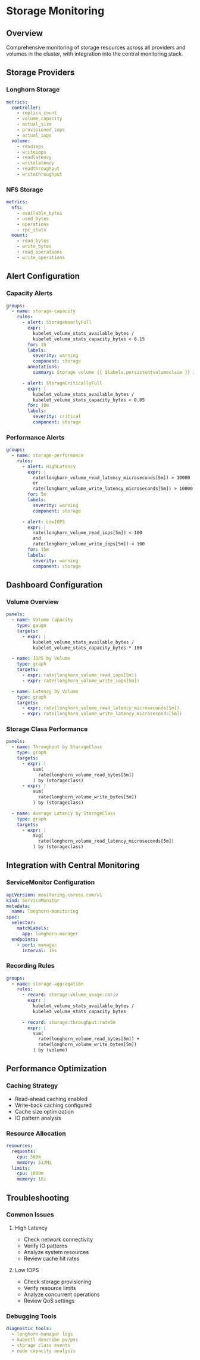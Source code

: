 # Storage Monitoring

## Overview

Comprehensive monitoring of storage resources across all providers and volumes in the cluster, with integration into the
central monitoring stack.

## Storage Providers

### Longhorn Storage

```yaml
metrics:
  controller:
    - replica_count
    - volume_capacity
    - actual_size
    - provisioned_iops
    - actual_iops
  volume:
    - readiops
    - writeiops
    - readlatency
    - writelatency
    - readthroughput
    - writethroughput
```

### NFS Storage

```yaml
metrics:
  nfs:
    - available_bytes
    - used_bytes
    - operations
    - rpc_stats
  mount:
    - read_bytes
    - write_bytes
    - read_operations
    - write_operations
```

## Alert Configuration

### Capacity Alerts

```yaml
groups:
  - name: storage-capacity
    rules:
      - alert: StorageNearlyFull
        expr: |
          kubelet_volume_stats_available_bytes /
          kubelet_volume_stats_capacity_bytes < 0.15
        for: 1h
        labels:
          severity: warning
          component: storage
        annotations:
          summary: Storage volume {{ $labels.persistentvolumeclaim }} is nearly full

      - alert: StorageCriticallyFull
        expr: |
          kubelet_volume_stats_available_bytes /
          kubelet_volume_stats_capacity_bytes < 0.05
        for: 10m
        labels:
          severity: critical
          component: storage
```

### Performance Alerts

```yaml
groups:
  - name: storage-performance
    rules:
      - alert: HighLatency
        expr: |
          rate(longhorn_volume_read_latency_microseconds[5m]) > 10000
          or
          rate(longhorn_volume_write_latency_microseconds[5m]) > 10000
        for: 5m
        labels:
          severity: warning
          component: storage

      - alert: LowIOPS
        expr: |
          rate(longhorn_volume_read_iops[5m]) < 100
          and
          rate(longhorn_volume_write_iops[5m]) < 100
        for: 15m
        labels:
          severity: warning
          component: storage
```

## Dashboard Configuration

### Volume Overview

```yaml
panels:
  - name: Volume Capacity
    type: gauge
    targets:
      - expr: |
          kubelet_volume_stats_available_bytes /
          kubelet_volume_stats_capacity_bytes * 100

  - name: IOPS by Volume
    type: graph
    targets:
      - expr: rate(longhorn_volume_read_iops[5m])
      - expr: rate(longhorn_volume_write_iops[5m])

  - name: Latency by Volume
    type: graph
    targets:
      - expr: rate(longhorn_volume_read_latency_microseconds[5m])
      - expr: rate(longhorn_volume_write_latency_microseconds[5m])
```

### Storage Class Performance

```yaml
panels:
  - name: Throughput by StorageClass
    type: graph
    targets:
      - expr: |
          sum(
            rate(longhorn_volume_read_bytes[5m])
          ) by (storageclass)
      - expr: |
          sum(
            rate(longhorn_volume_write_bytes[5m])
          ) by (storageclass)

  - name: Average Latency by StorageClass
    type: graph
    targets:
      - expr: |
          avg(
            rate(longhorn_volume_read_latency_microseconds[5m])
          ) by (storageclass)
```

## Integration with Central Monitoring

### ServiceMonitor Configuration

```yaml
apiVersion: monitoring.coreos.com/v1
kind: ServiceMonitor
metadata:
  name: longhorn-monitoring
spec:
  selector:
    matchLabels:
      app: longhorn-manager
  endpoints:
    - port: manager
      interval: 15s
```

### Recording Rules

```yaml
groups:
  - name: storage-aggregation
    rules:
      - record: storage:volume_usage:ratio
        expr: |
          kubelet_volume_stats_available_bytes /
          kubelet_volume_stats_capacity_bytes

      - record: storage:throughput:rate5m
        expr: |
          sum(
            rate(longhorn_volume_read_bytes[5m]) +
            rate(longhorn_volume_write_bytes[5m])
          ) by (volume)
```

## Performance Optimization

### Caching Strategy

- Read-ahead caching enabled
- Write-back caching configured
- Cache size optimization
- IO pattern analysis

### Resource Allocation

```yaml
resources:
  requests:
    cpu: 500m
    memory: 512Mi
  limits:
    cpu: 1000m
    memory: 1Gi
```

## Troubleshooting

### Common Issues

1. High Latency

   - Check network connectivity
   - Verify IO patterns
   - Analyze system resources
   - Review cache hit rates

2. Low IOPS
   - Check storage provisioning
   - Verify resource limits
   - Analyze concurrent operations
   - Review QoS settings

### Debugging Tools

```yaml
diagnostic_tools:
  - longhorn-manager logs
  - kubectl describe pv/pvc
  - storage class events
  - node capacity analysis
```
